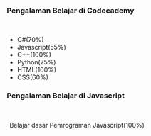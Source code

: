 <h3>Pengalaman Belajar di Codecademy</h3><br>
<ul>
<li>C#(70%)<br></li>
<li>Javascript(55%)<br></li>
<li>C++(100%)<br></li>
<li>Python(75%)<br></li>
<li>HTML(100%)<br></li>
<li>CSS(60%)<br></li>
</ul>
<h3>Pengalaman Belajar di Javascript</h3><br>

-Belajar dasar Pemrograman Javascript(100%)<br>
